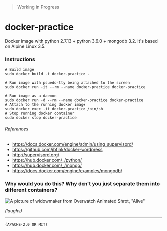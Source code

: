 > Working in Progress

docker-practice
========
Docker image with python 2.7.13 + python 3.6.0 + mongodb 3.2. It's based on
Alpine Linux 3.5.

### Instructions
```shell
# Build image
sudo docker build -t docker-practice .

# Run image with psuedo-tty being attached to the screen
sudo docker run -it --rm --name docker-practice docker-practice

# Run image as a daemon
sudo docker run -d --rm --name docker-practice docker-practice
# Attach to the running docker image
sudo docker exec -it docker-practice /bin/sh
# Stop running docker container
sudo docker stop docker-practice
```

###### References
- https://docs.docker.com/engine/admin/using_supervisord/
- https://github.com/jbfink/docker-wordpress
- http://supervisord.org/
- https://hub.docker.com/_/python/
- https://hub.docker.com/_/mongo/
- https://docs.docker.com/engine/examples/mongodb/

### Why would you do this? Why don't you just separate them into different containers?
![A picture of widowmaker from Overwatch Animated Shrot, "Alive"](http://images.akamai.steamusercontent.com/ugc/268348980135500926/EDF216DBB95088C86BD10D01B666E9BD7429D6B0/)

*(laughs)*

--------

`(APACHE-2.0 OR MIT)`
